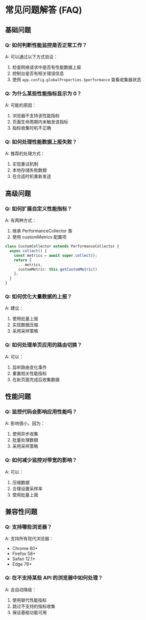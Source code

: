 # 常见问题解答 (FAQ)

## 基础问题

### Q: 如何判断性能监控是否正常工作？
A: 可以通过以下方式验证：
1. 检查网络请求中是否有性能数据上报
2. 控制台是否有相关错误信息
3. 使用 `app.config.globalProperties.$performance` 查看收集器状态

### Q: 为什么某些性能指标显示为 0？
A: 可能的原因：
1. 浏览器不支持该性能指标
2. 页面生命周期内未触发该指标
3. 指标收集时机不正确

### Q: 如何处理性能数据上报失败？
A: 推荐的处理方式：
1. 实现重试机制
2. 本地存储失败数据
3. 在合适时机重新发送

## 高级问题

### Q: 如何扩展自定义性能指标？
A: 有两种方式：
1. 继承 PerformanceCollector 类
2. 使用 customMetrics 配置项

```typescript
class CustomCollector extends PerformanceCollector {
  async collect() {
    const metrics = await super.collect();
    return {
      ...metrics,
      customMetric: this.getCustomMetric()
    };
  }
}
```

### Q: 如何优化大量数据的上报？
A: 建议：
1. 使用批量上报
2. 实现数据压缩
3. 采用采样策略

### Q: 如何处理单页应用的路由切换？
A: 可以：
1. 监听路由变化事件
2. 重置相关性能指标
3. 在新页面完成后收集数据

## 性能问题

### Q: 监控代码会影响应用性能吗？
A: 影响很小，因为：
1. 使用异步收集
2. 批量处理数据
3. 采用采样策略

### Q: 如何减少监控对带宽的影响？
A: 可以：
1. 压缩数据
2. 合理设置采样率
3. 使用批量上报

## 兼容性问题

### Q: 支持哪些浏览器？
A: 支持所有现代浏览器：
- Chrome 60+
- Firefox 58+
- Safari 12.1+
- Edge 79+

### Q: 在不支持某些 API 的浏览器中如何处理？
A: 会自动降级：
1. 使用替代性能指标
2. 跳过不支持的指标收集
3. 保证基础功能可用 